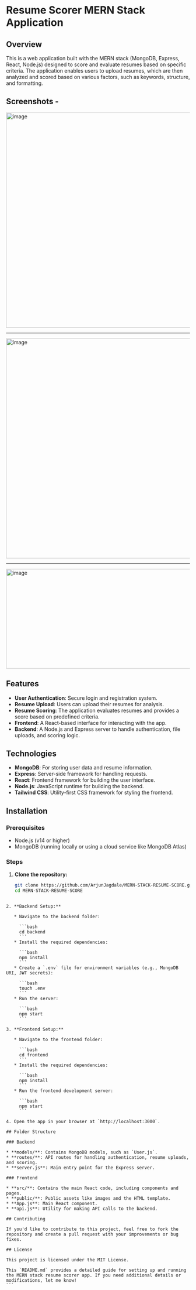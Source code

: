 # Resume Scorer MERN Stack Application


## Overview

This is a web application built with the MERN stack (MongoDB, Express, React, Node.js) designed to score and evaluate resumes based on specific criteria. The application enables users to upload resumes, which are then analyzed and scored based on various factors, such as keywords, structure, and formatting.

## Screenshots - 
<img width="1008" height="588" alt="image" src="https://github.com/user-attachments/assets/c1fc1228-e354-4bb7-a084-d91b08930284" />

---
<img width="999" height="601" alt="image" src="https://github.com/user-attachments/assets/3779f42d-7012-464a-987e-a8930a084e99" />

---
<img width="880" height="272" alt="image" src="https://github.com/user-attachments/assets/ee60e9cb-0dc1-4588-878d-20e2589b1e06" />


## Features

- **User Authentication**: Secure login and registration system.
- **Resume Upload**: Users can upload their resumes for analysis.
- **Resume Scoring**: The application evaluates resumes and provides a score based on predefined criteria.
- **Frontend**: A React-based interface for interacting with the app.
- **Backend**: A Node.js and Express server to handle authentication, file uploads, and scoring logic.

## Technologies

- **MongoDB**: For storing user data and resume information.
- **Express**: Server-side framework for handling requests.
- **React**: Frontend framework for building the user interface.
- **Node.js**: JavaScript runtime for building the backend.
- **Tailwind CSS**: Utility-first CSS framework for styling the frontend.

## Installation

### Prerequisites

- Node.js (v14 or higher)
- MongoDB (running locally or using a cloud service like MongoDB Atlas)

### Steps

1. **Clone the repository:**
   ```bash
   git clone https://github.com/ArjunJagdale/MERN-STACK-RESUME-SCORE.git
   cd MERN-STACK-RESUME-SCORE
````

2. **Backend Setup:**

   * Navigate to the backend folder:

     ```bash
     cd backend
     ```
   * Install the required dependencies:

     ```bash
     npm install
     ```
   * Create a `.env` file for environment variables (e.g., MongoDB URI, JWT secrets):

     ```bash
     touch .env
     ```
   * Run the server:

     ```bash
     npm start
     ```

3. **Frontend Setup:**

   * Navigate to the frontend folder:

     ```bash
     cd frontend
     ```
   * Install the required dependencies:

     ```bash
     npm install
     ```
   * Run the frontend development server:

     ```bash
     npm start
     ```

4. Open the app in your browser at `http://localhost:3000`.

## Folder Structure

### Backend

* **models/**: Contains MongoDB models, such as `User.js`.
* **routes/**: API routes for handling authentication, resume uploads, and scoring.
* **server.js**: Main entry point for the Express server.

### Frontend

* **src/**: Contains the main React code, including components and pages.
* **public/**: Public assets like images and the HTML template.
* **App.js**: Main React component.
* **api.js**: Utility for making API calls to the backend.

## Contributing

If you'd like to contribute to this project, feel free to fork the repository and create a pull request with your improvements or bug fixes.

## License

This project is licensed under the MIT License.

This `README.md` provides a detailed guide for setting up and running the MERN stack resume scorer app. If you need additional details or modifications, let me know!
```
